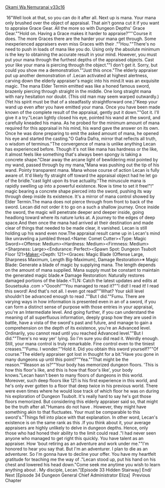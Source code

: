 [Okami Wa Nemuranai v33c16](https://www.sousetsuka.com/2021/01/okami-wa-nemuranai-3316.html)
<br/><br/>
 16"Well look at that, so you can do it after all. Next up is mana. Your mana only brushed over the object of appraisal. That ain't gonna cut it if you want to appraise Grace Gear. All the more so with Dungeon Depths' Grace Gear.""Hold on. Having a Grace makes it harder to appraise?""'Course it does. The more Graces there are the harder your mana get through. Some inexperienced appraisers even miss Graces with their <Appraisal>.""Hou.""There's no need to push in loads of mana like you do. Using only the absolute minimum is the key to obtaining the accurate result in your mind. However, you must put your mana through the furthest depths of the appraised objects. Cast your <Appraisal> like your mana is piercing through the object.""I don't get it. Sorry, but could you show me a demonstration.""Just this once."The elderly appraiser put up another demonstration of <Appraisal>.Lecan activated <Mana Detection> at highest alertness, carving down the elderly appraiser's magic into his mind.It was an exquisite magic. The mana Elder Termin emitted was like a honed famous sword, brazenly piercing through <Comet Cutter> straight in the middle. One long straight mana with nary hesitation nor doubt. (This old man may seem warped outwardly.)(Yet his spirit must be that of a steadfastly straightforward one.)"Keep your wand up even after you have emitted your mana. Once you have been made known of the complete result of the appraisal, gently put it down.""Got it. I'll give it a try."Lecan lightly closed his eye, pointed his wand at the sword, and carefully kneaded his mana. As he probed for the minimum amount of mana required for this appraisal in his mind, his wand gave the answer on its own. Once he was done preparing to emit the asked amount of mana, he opened his eye and started the casting."O Gafra Dafra, mirror that reflects all truth, o wisdom of terminus."The convergence of mana is unlike anything Lecan has experienced before. Though it's not like mana has hardness or the like, it almost feels like something that's always been spongy is taking a concrete shape."Clear away the arcane light of bewildering mist pointed by my wand, passed through by my mana,"Mana was pushing out the tip of his wand. Pointy transparent mana. Mana whose course of action Lecan is fully aware of. It'd likely fly straight off toward the appraisal object had he let go of the bridle."cast light upon its true actuality."The minuscule mana is rapidly swelling up into a powerful existence. Now is time to set it free!"<Appraisal>!"<Appraisal> magic bearing a concrete shape pierced into the sword, pushing its way through deep inside its existence. It's a mirror of mana control showed by Elder Termin.The mana does not pierce through from front to back of the sword. Lecan did not order it to go on a such a shallow journey. Once inside the sword, the <Appraisal> magic will penetrate deeper and deeper inside, going headlong toward where its nature lurks at. A journey to the edges of deep space.And then once the mana had arrived at their destination and made clear of things that needed to be made clear, it vanished. Lecan is still holding up his wand even now.The appraisal result came up in Lecan's mind like unraveling a jumbled thread.<Name: Comet Cutter><Type: Magic Sword><Offense: Medium><Hardness: Medium><Firmness: Medium><Sharpness: Large><Wear Rate: None><Endurance: Perfect><Spawn Spot: Dungeon Tsubolt Floor 121><Maker:><Depth: 121><Graces: Magic Blade (Offense Large, Sharpness Maximum, Length Big-Maximum), Damage Restoration>※ Magic Blade: Generate a blade of magic by supplying mana. The length depends on the amount of mana supplied. Mana supply must be constant to maintain the generated magic blade.※ Damage Restoration: Naturally restores damaged portions of the blade.<TLN: Catch the latest updates and edits at Sousetsuka .com >"Ooooh!""You managed to read it?""I did! I read it! I read this sword! And that's not all. I even got <Depth> read!""What? Your skill level shouldn't be advanced enough to read <Depth>.""But I did.""Fumu. There are varying ways in how information is presented even in an <Appraisal> of a sword, if you can form a distinct sense of purpose with those entries in your appraisal, you're an Intermediate level. And going further, if you can understand the meaning of all superfluous information, deeply grasp how they are used in battle, have a vista of the sword's past and future, and manage to gain a comprehension on the depth of its existence, you're an Advanced level. Ordinarily, you cannot read <Depth> until you reached Advanced level.""But I did.""There's no way yer' lying. So I'm sure you did read it. Weirdly enough. Still, your mana control is truly remarkable. Fine control even to the tiniest creases.""Fumu. I wonder.""Hold it. Did you obtain this sword yourself?""Of course."The elderly appraiser got lost in thought for a bit."Have you gone in many dungeons up until this point?""Yea.""That might be the reason.""Reason as is?""Your body has memorized dungeon floors. 'This is how this floor's like, and this is how that floor's like', your body knows."Lecan hasn't been to many floors of dungeons in this world. Moreover, such deep floors like 121 is his first experience in this world, and he's only ever gotten to a floor that deep twice in his previous world. There were even times where he would lose track of which floor he was on during his exploration of Dungeon Tsubolt. It's really hard to say he's got those floors memorized. But considering this elderly appraiser said so, that might be the truth after all."Humans do not have <Depth>. However, they might have something akin to <Depth> that fluctuates. Your <Depth> must be comparable to this sword's."Things fell into place with that explanation. In other word, Lecan's existence is on the same rank as this <Comet Cutter>.If you think about it, your average appraisers are highly unlikely to delve in dungeon depths. Hence, only those who had honed their <Appraisal> ability to the limit could read <Depth>."I had never seen anyone who managed to get <Appraisal> right this quickly. You have talent as an appraiser. How 'bout retiring as an adventure and work under me.""I'm honored to hear you say that. But I'm an adventurer. I plan to die as an adventurer. So I'm gonna have to decline your offer. You have my heartfelt gratitude for teaching me the way of <Appraisal>."Lecan stood up, put his hand on his chest and lowered his head down."Come seek me anytime you wish to learn anything about <Appraisal>. My disciple, Lecan."[Episode 33 Hidden Stairway] End/ Next [Episode 34 Dungeon General Chief Administrator Eliza]  Previous Chapter <br/>
